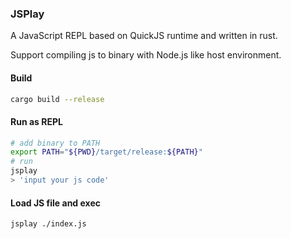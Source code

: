 ### JSPlay

A JavaScript REPL based on QuickJS runtime and written in rust.

Support compiling js to binary with Node.js like host environment.

#### Build

```sh
cargo build --release
```

#### Run as REPL

```sh
# add binary to PATH
export PATH="${PWD}/target/release:${PATH}"
# run
jsplay
> 'input your js code'
```

#### Load JS file and exec

```sh
jsplay ./index.js
```

